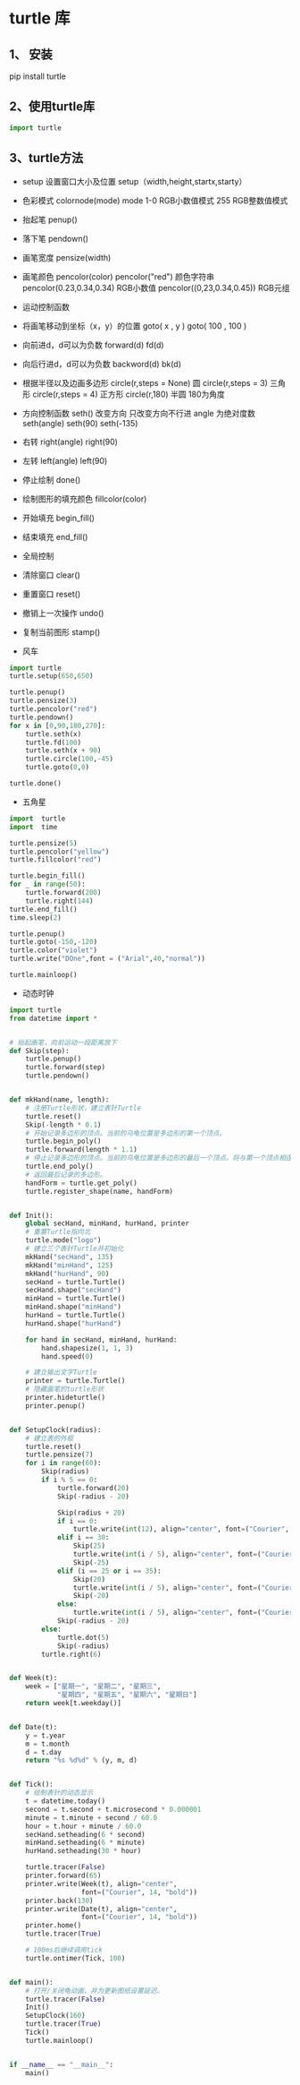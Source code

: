 # turtle 库

## 1、 安装
pip install turtle

## 2、使用turtle库
```python
import turtle
```

## 3、turtle方法

* setup 设置窗口大小及位置
setup（width,height,startx,starty）

* 色彩模式 
colornode(mode)
mode  1-0  RGB小数值模式   255 RGB整数值模式

* 抬起笔
penup()

* 落下笔
pendown()

* 画笔宽度
pensize(width)

* 画笔颜色
pencolor(color)
pencolor("red")   颜色字符串
pencolor(0.23,0.34,0.34)     RGB小数值
pencolor((0,23,0.34,0.45))   RGB元组


* 运动控制函数

* 将画笔移动到坐标（x，y）的位置
goto( x , y )
goto( 100 , 100 )

* 向前进d，d可以为负数
forward(d)
fd(d)

* 向后行进d，d可以为负数
backword(d)
bk(d)

* 根据半径以及边画多边形
circle(r,steps = None)   圆
circle(r,steps = 3)  三角形
circle(r,steps = 4) 正方形
circle(r,180)   半圆  180为角度

* 方向控制函数
seth()  改变方向  只改变方向不行进
angle 为绝对度数
seth(angle)
seth(90)
seth(-135)

* 右转
right(angle)
right(90)

* 左转
left(angle)
left(90)

* 停止绘制
done()


* 绘制图形的填充颜色
fillcolor(color)

* 开始填充
begin_fill()

* 结束填充
  end_fill()

  

* 全局控制

* 清除窗口
  clear()

* 重置窗口
reset()

* 撤销上一次操作
  undo()

* 复制当前图形
stamp()

* 风车 
```python
import turtle
turtle.setup(650,650)

turtle.penup()
turtle.pensize(3)
turtle.pencolor("red")
turtle.pendown()
for x in [0,90,180,270]:
    turtle.seth(x)
    turtle.fd(100)
    turtle.seth(x + 90)
    turtle.circle(100,-45)
    turtle.goto(0,0)

turtle.done()
```
* 五角星
```python
import  turtle
import  time

turtle.pensize(5)
turtle.pencolor("yellow")
turtle.fillcolor("red")

turtle.begin_fill()
for _ in range(50):
    turtle.forward(200)
    turtle.right(144)
turtle.end_fill()
time.sleep(2)

turtle.penup()
turtle.goto(-150,-120)
turtle.color("violet")
turtle.write("DOne",font = ("Arial",40,"normal"))

turtle.mainloop()
```

* 动态时钟
```python
import turtle
from datetime import *


# 抬起画笔，向前运动一段距离放下
def Skip(step):
    turtle.penup()
    turtle.forward(step)
    turtle.pendown()


def mkHand(name, length):
    # 注册Turtle形状，建立表针Turtle
    turtle.reset()
    Skip(-length * 0.1)
    # 开始记录多边形的顶点。当前的乌龟位置是多边形的第一个顶点。
    turtle.begin_poly()
    turtle.forward(length * 1.1)
    # 停止记录多边形的顶点。当前的乌龟位置是多边形的最后一个顶点。将与第一个顶点相连。
    turtle.end_poly()
    # 返回最后记录的多边形。
    handForm = turtle.get_poly()
    turtle.register_shape(name, handForm)


def Init():
    global secHand, minHand, hurHand, printer
    # 重置Turtle指向北
    turtle.mode("logo")
    # 建立三个表针Turtle并初始化
    mkHand("secHand", 135)
    mkHand("minHand", 125)
    mkHand("hurHand", 90)
    secHand = turtle.Turtle()
    secHand.shape("secHand")
    minHand = turtle.Turtle()
    minHand.shape("minHand")
    hurHand = turtle.Turtle()
    hurHand.shape("hurHand")

    for hand in secHand, minHand, hurHand:
        hand.shapesize(1, 1, 3)
        hand.speed(0)

    # 建立输出文字Turtle
    printer = turtle.Turtle()
    # 隐藏画笔的turtle形状
    printer.hideturtle()
    printer.penup()


def SetupClock(radius):
    # 建立表的外框
    turtle.reset()
    turtle.pensize(7)
    for i in range(60):
        Skip(radius)
        if i % 5 == 0:
            turtle.forward(20)
            Skip(-radius - 20)

            Skip(radius + 20)
            if i == 0:
                turtle.write(int(12), align="center", font=("Courier", 14, "bold"))
            elif i == 30:
                Skip(25)
                turtle.write(int(i / 5), align="center", font=("Courier", 14, "bold"))
                Skip(-25)
            elif (i == 25 or i == 35):
                Skip(20)
                turtle.write(int(i / 5), align="center", font=("Courier", 14, "bold"))
                Skip(-20)
            else:
                turtle.write(int(i / 5), align="center", font=("Courier", 14, "bold"))
            Skip(-radius - 20)
        else:
            turtle.dot(5)
            Skip(-radius)
        turtle.right(6)


def Week(t):
    week = ["星期一", "星期二", "星期三",
            "星期四", "星期五", "星期六", "星期日"]
    return week[t.weekday()]


def Date(t):
    y = t.year
    m = t.month
    d = t.day
    return "%s %d%d" % (y, m, d)


def Tick():
    # 绘制表针的动态显示
    t = datetime.today()
    second = t.second + t.microsecond * 0.000001
    minute = t.minute + second / 60.0
    hour = t.hour + minute / 60.0
    secHand.setheading(6 * second)
    minHand.setheading(6 * minute)
    hurHand.setheading(30 * hour)

    turtle.tracer(False)
    printer.forward(65)
    printer.write(Week(t), align="center",
                  font=("Courier", 14, "bold"))
    printer.back(130)
    printer.write(Date(t), align="center",
                  font=("Courier", 14, "bold"))
    printer.home()
    turtle.tracer(True)

    # 100ms后继续调用tick
    turtle.ontimer(Tick, 100)


def main():
    # 打开/关闭龟动画，并为更新图纸设置延迟。
    turtle.tracer(False)
    Init()
    SetupClock(160)
    turtle.tracer(True)
    Tick()
    turtle.mainloop()


if __name__ == "__main__":
    main()

```














